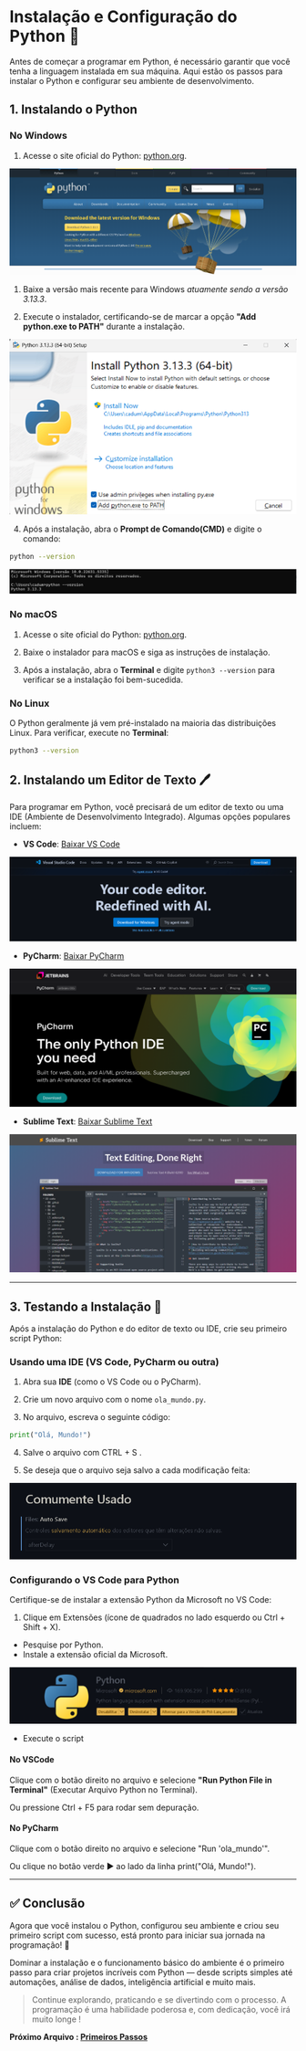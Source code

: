 # Instalação e Configuração do Python 🐍

Antes de começar a programar em Python, é necessário garantir que você tenha a linguagem instalada em sua máquina. Aqui estão os passos para instalar o Python e configurar seu ambiente de desenvolvimento.

## 1. Instalando o Python

### No Windows

1. Acesse o site oficial do Python: [python.org](https://www.python.org/downloads/).

![alt text](/assets/PythonInWindows.png)

1. Baixe a versão mais recente para Windows *atuamente sendo a versão 3.13.3*.

1. Execute o instalador, certificando-se de marcar a opção **"Add python.exe to PATH"** durante a instalação.

![alt text](/assets/PythonInWindows2.png)

4. Após a instalação, abra o **Prompt de Comando(CMD)** e digite o comando:

```bash
python --version
```

![alt text](/assets/PythonInWindows3.png)

### No macOS

1. Acesse o site oficial do Python: [python.org](https://www.python.org/downloads/).

2. Baixe o instalador para macOS e siga as instruções de instalação.

3. Após a instalação, abra o **Terminal** e digite `python3 --version` para verificar se a instalação foi bem-sucedida.

### No Linux

O Python geralmente já vem pré-instalado na maioria das distribuições Linux. Para verificar, execute no **Terminal**:

```bash
python3 --version
```

## 2. Instalando um Editor de Texto 🖊️

Para programar em Python, você precisará de um editor de texto ou uma IDE (Ambiente de Desenvolvimento Integrado). Algumas opções populares incluem:

- **VS Code**: [Baixar VS Code](https://code.visualstudio.com/)

![Vscode Site](/assets/VscodeSite.png)

- **PyCharm**: [Baixar PyCharm](https://www.jetbrains.com/pycharm/)

![Pycharm Site](/assets/PycharmSite.png)

- **Sublime Text**: [Baixar Sublime Text](https://www.sublimetext.com/)

![Sublime Site](/assets/SublimeSite.png)

---

## 3. Testando a Instalação 🧪

Após a instalação do Python e do editor de texto ou IDE, crie seu primeiro script Python:

### Usando uma IDE (VS Code, PyCharm ou outra)

1. Abra sua **IDE** (como o VS Code ou o PyCharm).

2. Crie um novo arquivo com o nome `ola_mundo.py`.

3. No arquivo, escreva o seguinte código:

```python
print("Olá, Mundo!")
```

4. Salve o arquivo com CTRL + S .

5. Se deseja que o arquivo seja salvo a cada modificação feita:

![Auto Save](/assets/AutoSaveConfig.png)

### Configurando o VS Code para Python

Certifique-se de instalar a extensão Python da Microsoft no VS Code:

1. Clique em Extensões (ícone de quadrados no lado esquerdo ou Ctrl + Shift + X).

- Pesquise por Python.
- Instale a extensão oficial da Microsoft.

![alt text](/assets/PythonExtension.png)

- Execute o script

#### No VSCode

Clique com o botão direito no arquivo e selecione **"Run Python File in Terminal"** (Executar Arquivo Python no Terminal).

Ou pressione Ctrl + F5 para rodar sem depuração.

#### No PyCharm

Clique com o botão direito no arquivo e selecione "Run 'ola_mundo'".

Ou clique no botão verde ▶️ ao lado da linha print("Olá, Mundo!").

---

## ✅ Conclusão

Agora que você instalou o Python, configurou seu ambiente e criou seu primeiro script com sucesso, está pronto para iniciar sua jornada na programação! 🚀

Dominar a instalação e o funcionamento básico do ambiente é o primeiro passo para criar projetos incríveis com Python — desde scripts simples até automações, análise de dados, inteligência artificial e muito mais.

> Continue explorando, praticando e se divertindo com o processo. A programação é uma habilidade poderosa e, com dedicação, você irá muito longe !

**Próximo Arquivo : [Primeiros Passos](03_primeiros_passos.md)**
